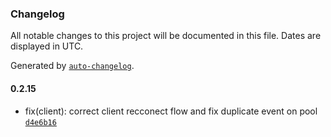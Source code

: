 ### Changelog

All notable changes to this project will be documented in this file. Dates are displayed in UTC.

Generated by [`auto-changelog`](https://github.com/CookPete/auto-changelog).

#### 0.2.15

- fix(client): correct client recconect flow and fix duplicate event on pool [`d4e6b16`](https://github.com/tctien342/comfyui-sdk/commit/d4e6b1619a193a01c304cd3e006dab9c7303912b)
